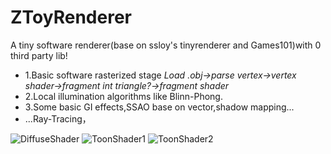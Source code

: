 # ZToyRenderer
A tiny software renderer(base on ssloy's tinyrenderer and Games101)with 0 third party lib!

* 1.Basic software rasterized stage
    *Load .obj->parse vertex->vertex shader->fragment int triangle?->fragment shader*
* 2.Local illumination algorithms like Blinn-Phong.
* 3.Some basic GI effects,SSAO base on vector,shadow mapping...
* ...Ray-Tracing，


![DiffuseShader](https://user-images.githubusercontent.com/24364377/161060247-41d4c0af-8f62-44fb-a926-ebf4c366fde7.png "DiffuseShader")
![ToonShader1](https://user-images.githubusercontent.com/24364377/161060344-5a5e9c58-ff34-4a66-ae33-f430b48ff090.png "ToonShader1")
![ToonShader2](https://user-images.githubusercontent.com/24364377/161060393-f454e0cd-ce39-4f85-9496-920bf9995466.png "ToonShader2")

